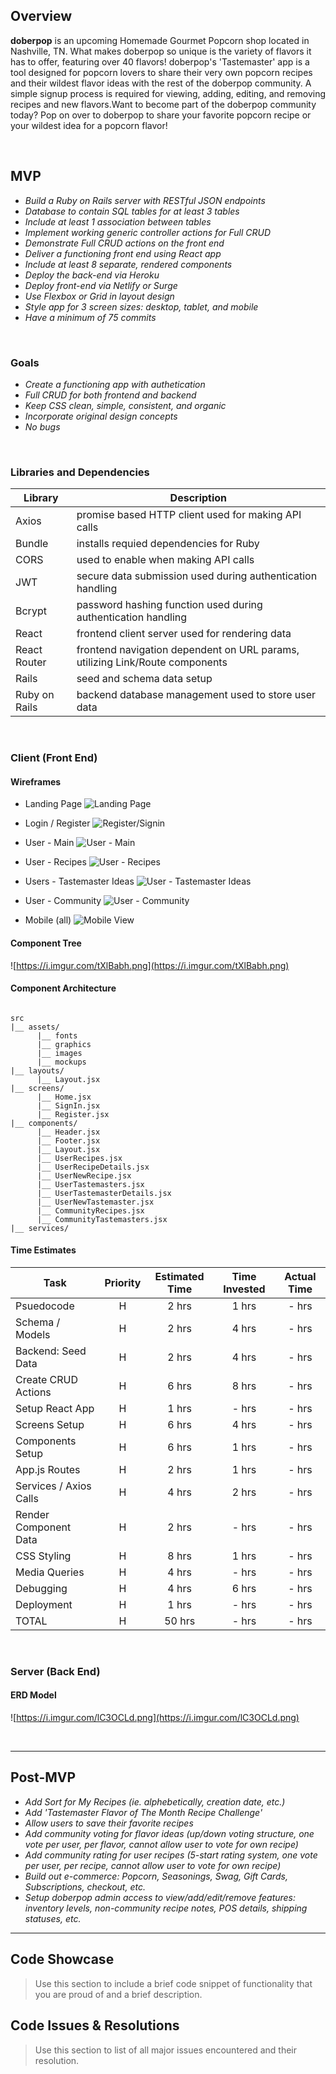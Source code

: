 ## Overview

**doberpop** is an upcoming Homemade Gourmet Popcorn shop located in Nashville, TN. What makes doberpop so unique is the variety of flavors it has to offer, featuring over 40 flavors! doberpop's 'Tastemaster' app is a tool designed for popcorn lovers to share their very own popcorn recipes and their wildest flavor ideas with the rest of the doberpop community. A simple signup process is required for viewing, adding, editing, and removing recipes and new flavors.Want to become part of the doberpop community today? Pop on over to doberpop to share your favorite popcorn recipe or your wildest idea for a popcorn flavor! 


<br>

## MVP

- _Build a Ruby on Rails server with RESTful JSON endpoints_
- _Database to contain SQL tables for at least 3 tables_
- _Include at least 1 association between tables_
- _Implement working generic controller actions for Full CRUD_
- _Demonstrate Full CRUD actions on the front end_
- _Deliver a functioning front end using React app_
- _Include at least 8 separate, rendered components_
- _Deploy the back-end via Heroku_
- _Deploy front-end via Netlify or Surge_
- _Use Flexbox or Grid in layout design_
- _Style app for 3 screen sizes: desktop, tablet, and mobile_
- _Have a minimum of 75 commits_

<br>

### Goals

- _Create a functioning app with authetication_
- _Full CRUD for both frontend and backend_
- _Keep CSS clean, simple, consistent, and organic_
- _Incorporate original design concepts_
- _No bugs_

<br>

### Libraries and Dependencies

|      Library      | Description                                                                  |
| ----------------- | ---------------------------------------------------------------------------- |
|       Axios       | promise based HTTP client used for making API calls                          |
|      Bundle       | installs requied dependencies for Ruby                                       |
|       CORS        | used to enable when making API calls                                         |
|       JWT         | secure data submission used during authentication handling                   |
|      Bcrypt       | password hashing function used during authentication handling                |
|       React       | frontend client server used for rendering data                               |
|   React Router    | frontend navigation dependent on URL params, utilizing Link/Route components |
|       Rails       | seed and schema data setup                                                   |
|   Ruby on Rails   | backend database management used to store user data                          |


<br>

### Client (Front End)

#### Wireframes
- Landing Page
![Landing Page](https://i.imgur.com/454UcjD.png)

- Login / Register
![Register/Signin](https://i.imgur.com/uYamyuA.png)

- User - Main
![User - Main](https://i.imgur.com/5pgZd91.png)

- User - Recipes
![User - Recipes](https://i.imgur.com/thEU042.png)

- Users - Tastemaster Ideas
![User - Tastemaster Ideas](https://i.imgur.com/4t8fPVk.png)

- User - Community
![User - Community](https://i.imgur.com/vWIRG8j.png)

- Mobile (all)
![Mobile View](https://i.imgur.com/gBe83jH.png)


#### Component Tree

![https://i.imgur.com/tXlBabh.png](https://i.imgur.com/tXlBabh.png)


#### Component Architecture


``` structure

src
|__ assets/
      |__ fonts
      |__ graphics
      |__ images
      |__ mockups
|__ layouts/
      |__ Layout.jsx
|__ screens/
      |__ Home.jsx
      |__ SignIn.jsx
      |__ Register.jsx
|__ components/
      |__ Header.jsx
      |__ Footer.jsx
      |__ Layout.jsx
      |__ UserRecipes.jsx
      |__ UserRecipeDetails.jsx
      |__ UserNewRecipe.jsx
      |__ UserTastemasters.jsx
      |__ UserTastemasterDetails.jsx
      |__ UserNewTastemaster.jsx
      |__ CommunityRecipes.jsx
      |__ CommunityTastemasters.jsx
|__ services/

```

#### Time Estimates


| Task                     |  Priority | Estimated Time | Time Invested | Actual Time |
| ------------------------ | :-------: | :------------: | :-----------: | :---------: |
| Psuedocode               |     H     |     2 hrs      |     1 hrs     |    - hrs    |
| Schema / Models          |     H     |     2 hrs      |     4 hrs     |    - hrs    |
| Backend: Seed Data       |     H     |     2 hrs      |     4 hrs     |    - hrs    |
| Create CRUD Actions      |     H     |     6 hrs      |     8 hrs     |    - hrs    |
| Setup React App          |     H     |     1 hrs      |     - hrs     |    - hrs    |
| Screens Setup            |     H     |     6 hrs      |     4 hrs     |    - hrs    |
| Components Setup         |     H     |     6 hrs      |     1 hrs     |    - hrs    |
| App.js Routes            |     H     |     2 hrs      |     1 hrs     |    - hrs    |
| Services / Axios Calls   |     H     |     4 hrs      |     2 hrs     |    - hrs    |
| Render Component Data    |     H     |     2 hrs      |     - hrs     |    - hrs    |
| CSS Styling              |     H     |     8 hrs      |     1 hrs     |    - hrs    |
| Media Queries            |     H     |     4 hrs      |     - hrs     |    - hrs    |
| Debugging                |     H     |     4 hrs      |     6 hrs     |    - hrs    |
| Deployment               |     H     |     1 hrs      |     - hrs     |    - hrs    |
| TOTAL                    |     H     |    50 hrs      |     - hrs     |    - hrs    |


<br>

### Server (Back End)

#### ERD Model

![https://i.imgur.com/lC3OCLd.png](https://i.imgur.com/lC3OCLd.png)


<br>

***

## Post-MVP

- _Add Sort for My Recipes (ie. alphebetically, creation date, etc.)_
- _Add 'Tastemaster Flavor of The Month Recipe Challenge'_
- _Allow users to save their favorite recipes_
- _Add community voting for flavor ideas (up/down voting structure, one vote per user, per flavor, cannot allow user to vote for own recipe)_
- _Add community rating for user recipes (5-start rating system, one vote per user, per recipe, cannot allow user to vote for own recipe)_
- _Build out e-commerce: Popcorn, Seasonings, Swag, Gift Cards, Subscriptions, checkout, etc._
- _Setup doberpop admin access to view/add/edit/remove features: inventory levels, non-community recipe notes, POS details, shipping statuses, etc._



***

## Code Showcase

> Use this section to include a brief code snippet of functionality that you are proud of and a brief description.

## Code Issues & Resolutions

> Use this section to list of all major issues encountered and their resolution.

